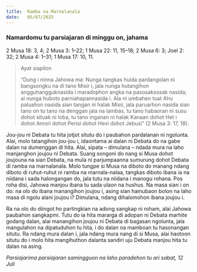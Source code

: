 ```yaml
---
title:  Ramba na Marnalanala
date:   05/07/2025
---
```


### Namardomu tu parsiajaran di minggu on, jahama

2 Musa 18: 3, 4; 2 Musa 3: 1–22; 1 Musa 22: 11, 15–18; 2 Musa 6: 3; Joel 2: 32; 2 Musa 4: 1–31; 1 Musa 17: 10, 11.

> <p>Ayat siapilon</p>
> “Dung i ninna Jahowa ma: Nunga tangkas huida pardangolan ni bangsongku na di tano Misir i, jala nunga hutangihon angguhangguknasida i maradophon angka na pasosaksosak nasida; ai nunga huboto parniahapannasida i. Ala ni umbahen tuat Ahu paluahon nasida sian tangan ni halak Misir, jala paruarhon nasida sian tano on tu tano na denggan jala na lambas, tu tano habaoran ni susu dohot situak ni loba, tu tano inganan ni halak Kanaan dohot Het i dohot Amori dohot Perisi dohot Hevi dohot Jebusi” (2 Musa 3: 17, 18).

Jou-jou ni Debata tu hita jotjot situtu do i paubahon pardalanan ni ngolunta. Alai, molo tatangihon jou-jou i, idaontama ai dalan ni Debata do na gabe dalan na dumenggan di hita. Alai, sipata – dimulana – ndada mura na laho manjanghon joujou ni Debata. Suang songoni do nang si Musa dohot joujouna na sian Debata, na mula ni parjumpaanna sumurung dohot Debata di ramba na marnalanala. Molo tungpe si Musa na diboto do manang ndang diboto di ruhut-ruhut ni ramba na marnala-nalaa, tangkas diboto ibana ia na niidana i sada halongangan do, jala tutu na niidana i manogu rohana. Pos roha disi, Jahowa manjou ibana tu sada ulaon na hushus. Na masa sian i on do: na olo do ibana manangihon joujou i, asing sian hamubaon bolon na laho masa di ngolu alani joujou i? Dimulana, ndang dihalomohon ibana joujou i.

Ra na olo do diingot ho partingkian na adong sangkap ni roham, alai Jahowa paubahon sangkapmi. Tutu do ia hita mararga di adopan ni Debata marhite godang dalan, alai manangihon joujou ni Debata di bagasan ngolunta, jala mangulahon na dipatuduhon tu hita, i do dalan na mamboan tu hasonangan situtu. Ra ndang mura dalan i, jala ndang mura nang di si Musa, alai haotoon situtu do i molo hita mangihuthon dalanta sandiri uju Debata manjou hita tu dalan na asing.

_Parsiajarima parsiajaran samingguon na laho paradehon tu ari sabat, 12 Juli_